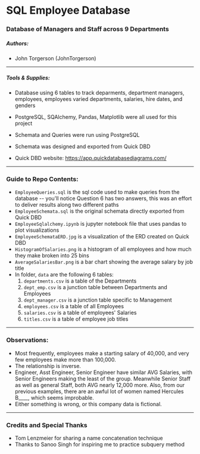 # SQL Employee Database
### Database of Managers and Staff across 9 Departments

##### Authors:
* John Torgerson (JohnTorgerson)
---
##### Tools & Supplies:
* Database using 6 tables to track deparments, department managers, employees, employees varied departments, salaries, hire dates, and genders

* PostgreSQL, SQAlchemy, Pandas, Matplotlib were all used for this project

* Schemata and Queries were run using PostgreSQL
* Schemata was designed and exported from Quick DBD
* Quick DBD website: https://app.quickdatabasediagrams.com/

---

### Guide to Repo Contents:

* `EmployeeQueries.sql` is the sql code used to make queries from the database
    -- you'll notice Question 6 has two answers, this was an effort to deliver results along two different paths
* `EmployeeSchemata.sql` is the original schemata directly exported from Quick DBD
* `EmployeeSqlalchemy.ipynb` is jupyter notebook file that uses pandas to plot visualizations
* `EmployeeSchemataERD.jpg` is a visualization of the ERD created on Quick DBD
* `HistogramOfSalaries.png` is a histogram of all employees and how much they make broken into 25 bins
* `AverageSalariesBar.png` is a bar chart showing the average salary by job title
* In folder, `data` are the following 6 tables:
    1. `departments.csv` is a table of the Departments
    2. `dept_emp.csv` is a junction table between Departments and Employees
    3. `dept_manager.csv` is a junction table specific to Management
    4. `employees.csv` is a table of all Employees
    5. `salaries.csv` is a table of employees' Salaries
    6. `titles.csv` is a table of employee job titles
    
---

### Observations:
* Most frequently, employees make a starting salary of 40,000, and very few employees make more than 100,000.
* The relationship is inverse.
* Engineer, Asst Engineer, Senior Engineer have similar AVG Salaries, with Senior Engineers making the least of the group. Meanwhile Senior Staff as well as general Staff, both AVG nearly 12,000 more. Also, from our previous examples, there are an awful lot of women named Hercules B____, which seems improbable.
* Either something is wrong, or this company data is fictional.

---

### Credits and Special Thanks

* Tom Lenzmeier for sharing a name concatenation technique
* Thanks to Sanoo Singh for inspiring me to practice subquery method
